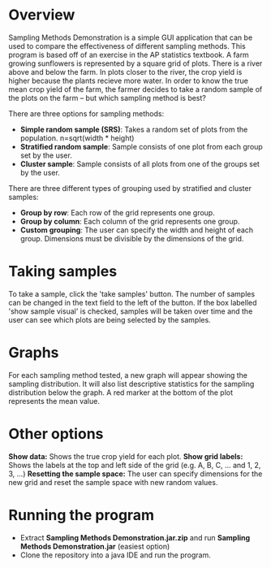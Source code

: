 # Overview
Sampling Methods Demonstration is a simple GUI application that can be used to compare the effectiveness of different sampling methods.
This program is based off of an exercise in the AP statistics textbook. A farm growing sunflowers is represented by a square grid of plots. 
There is a river above and below the farm. In plots closer to the river, the crop yield is higher because the plants recieve more water.
In order to know the true mean crop yield of the farm, the farmer decides to take a random sample of the plots on the farm – but which sampling method is best?

There are three options for sampling methods:
* **Simple random sample (SRS)**: Takes a random set of plots from the population. n=sqrt(width * height)
* **Stratified random sample**: Sample consists of one plot from each group set by the user.
* **Cluster sample**: Sample consists of all plots from one of the groups set by the user.

There are three different types of grouping used by stratified and cluster samples:
* **Group by row**: Each row of the grid represents one group.
* **Group by column**: Each column of the grid represents one group.
* **Custom grouping**: The user can specify the width and height of each group. Dimensions must be divisible by the dimensions of the grid.

# Taking samples
To take a sample, click the 'take samples' button. The number of samples can be changed in the text field to the left of the button. If the box labelled 'show sample visual' is checked,
samples will be taken over time and the user can see which plots are being selected by the samples.

# Graphs
For each sampling method tested, a new graph will appear showing the sampling distribution. It will also list descriptive statistics for the sampling distribution below the graph.
A red marker at the bottom of the plot represents the mean value.

# Other options
**Show data:** Shows the true crop yield for each plot.
**Show grid labels:** Shows the labels at the top and left side of the grid (e.g. A, B, C, ... and 1, 2, 3, ...)
**Resetting the sample space:** The user can specify dimensions for the new grid and reset the sample space with new random values.

# Running the program
* Extract **Sampling Methods Demonstration.jar.zip** and run **Sampling Methods Demonstration.jar** (easiest option)
* Clone the repository into a java IDE and run the program.
